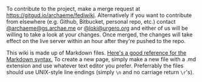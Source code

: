 To contribute to the project, make a merge request at <https://gitgud.io/archaeme/fediwiki>.  Alternatively if you want to 
contribute from elsewhere (e.g. Github, Bitbucket, personal repo, etc.) contact [@archaeme@gs.archae.me](https://gs.archae.me/archaeme)
or [@loki@urgero.org](https://urgero.org/loki) and either of us will be willing to take a look at your changes.  Once merged, the changes
will take effect on the live server within an hour after they're pushed to the repo.

This wiki is made up of Markdown files.  [Here's a good reference for the Markdown syntax.](https://en.support.wordpress.com/markdown-quick-reference/)
To create a new page, simply make a new file with a .md extension and use whatever text editor you prefer.  Preferrably the files should use
UNIX-style line endings (simply `\n` and no carriage return `\r`'s).